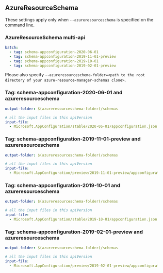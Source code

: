 ## AzureResourceSchema

These settings apply only when `--azureresourceschema` is specified on the command line.

### AzureResourceSchema multi-api

``` yaml $(azureresourceschema) && $(multiapi)
batch:
  - tag: schema-appconfiguration-2020-06-01
  - tag: schema-appconfiguration-2019-11-01-preview
  - tag: schema-appconfiguration-2019-10-01
  - tag: schema-appconfiguration-2019-02-01-preview

```

Please also specify `--azureresourceschema-folder=<path to the root directory of your azure-resource-manager-schemas clone>`.

### Tag: schema-appconfiguration-2020-06-01 and azureresourceschema

``` yaml $(tag) == 'schema-appconfiguration-2020-06-01' && $(azureresourceschema)
output-folder: $(azureresourceschema-folder)/schemas

# all the input files in this apiVersion
input-file:
  - Microsoft.AppConfiguration/stable/2020-06-01/appconfiguration.json

```

### Tag: schema-appconfiguration-2019-11-01-preview and azureresourceschema

``` yaml $(tag) == 'schema-appconfiguration-2019-11-01-preview' && $(azureresourceschema)
output-folder: $(azureresourceschema-folder)/schemas

# all the input files in this apiVersion
input-file:
  - Microsoft.AppConfiguration/preview/2019-11-01-preview/appconfiguration.json

```

### Tag: schema-appconfiguration-2019-10-01 and azureresourceschema

``` yaml $(tag) == 'schema-appconfiguration-2019-10-01' && $(azureresourceschema)
output-folder: $(azureresourceschema-folder)/schemas

# all the input files in this apiVersion
input-file:
  - Microsoft.AppConfiguration/stable/2019-10-01/appconfiguration.json

```

### Tag: schema-appconfiguration-2019-02-01-preview and azureresourceschema

``` yaml $(tag) == 'schema-appconfiguration-2019-02-01-preview' && $(azureresourceschema)
output-folder: $(azureresourceschema-folder)/schemas

# all the input files in this apiVersion
input-file:
  - Microsoft.AppConfiguration/preview/2019-02-01-preview/appconfiguration.json

```
